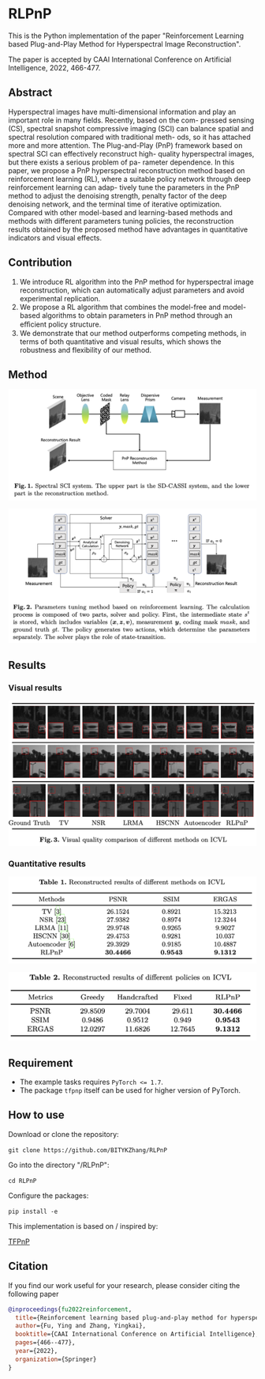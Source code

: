 # RLPnP
This is the Python implementation of the paper "Reinforcement Learning based Plug-and-Play Method for Hyperspectral Image Reconstruction".

The paper is accepted by CAAI International Conference on Artificial Intelligence, 2022, 466-477.

## Abstract

Hyperspectral images have multi-dimensional information and play an important role in many fields. Recently, based on the com- pressed sensing (CS), spectral snapshot compressive imaging (SCI) can balance spatial and spectral resolution compared with traditional meth- ods, so it has attached more and more attention. The Plug-and-Play (PnP) framework based on spectral SCI can effectively reconstruct high- quality hyperspectral images, but there exists a serious problem of pa- rameter dependence. In this paper, we propose a PnP hyperspectral reconstruction method based on reinforcement learning (RL), where a suitable policy network through deep reinforcement learning can adap- tively tune the parameters in the PnP method to adjust the denoising strength, penalty factor of the deep denoising network, and the terminal time of iterative optimization. Compared with other model-based and learning-based methods and methods with different parameters tuning policies, the reconstruction results obtained by the proposed method have advantages in quantitative indicators and visual effects.

## Contribution

1. We introduce RL algorithm into the PnP method for hyperspectral image reconstruction, which can automatically adjust parameters and avoid experimental replication.
2. We propose a RL algorithm that combines the model-free and model-based algorithms to obtain parameters in PnP method through an eﬀicient policy structure.
3. We demonstrate that our method outperforms competing methods, in terms of both quantitative and visual results, which shows the robustness and flexibility of our method.

## Method

![fig1](images/framework.png)

![fig1](images/RLPnP.png)

## Results

### Visual results

![fig3](images/visual.png)

### Quantitative results

![fig4](images/res1.png)

![fig5](images/res2.png)

## Requirement

- The example tasks requires `PyTorch <= 1.7`.
- The package `tfpnp` itself can be used for higher version of PyTorch.

## How to use
Download or clone the repository:

`git clone https://github.com/BITYKZhang/RLPnP`

Go into the directory "/RLPnP":

`cd RLPnP`

Configure the packages:

`pip install -e`

This implementation is based on / inspired by:

<a href="https://github.com/Vandermode/TFPnP">TFPnP</a>


## Citation

If you find our work useful for your research, please consider citing the following paper

```bibtex
@inproceedings{fu2022reinforcement,
  title={Reinforcement learning based plug-and-play method for hyperspectral image reconstruction},
  author={Fu, Ying and Zhang, Yingkai},
  booktitle={CAAI International Conference on Artificial Intelligence},
  pages={466--477},
  year={2022},
  organization={Springer}
}
```
